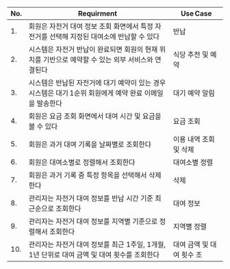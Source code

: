 | No. | Requirment                                             | Use Case   |
| --- | ------------------------------------------------------ | ---------- |
| 1.  | 회원은 자전거 대여 정보 조회 화면에서 특정 자전거를 선택해 지정된 대여소에 반납할 수 있다 |  반납  |
| 2.  | 시스템은 자전거 반납이 완료되면 회원의 현재 위치를 기반으로 예약할 수 있는 외부 서비스와 연결된다 | 식당 추천 및 예약  |
| 3.  | 시스템은 반납된 자전거에 대기 예약이 있는 경우 시스템은 대기 1순위 회원에게 예약 완료 이메일을 발송한다 | 대기 예약 알림 |
| 4.  | 회원은 요금 조회 화면에서 대여 시간 및 요금을 볼 수 있다 | 요금 조회 |
| 5.  | 회원은 과거 대여 기록을 날짜별로 조회한다  | 이용 내역 조회 및 삭제   |
| 6.  |  회원은 대여소별로 정렬해서 조회한다  | 대여소별 정렬   |
| 7.  |  회원은 과거 기록 중 특정 항목을 선택해서 삭제한다  | 삭제   |
| 8. | 관리자는 자전거 대여 정보를 반납 시간 기준 최근순으로 조회한다  | 대여 정보  |
| 9. | 관리자는 자전거 대여 정보를 지역별 기준으로 정렬해서 조회한다  | 지역별 정렬  |
| 10. | 관리자는 자전거 대여 정보를 최근 1주일, 1개월, 1년 단위로 대여 금액 및 대여 횟수를 조회한다  | 대여 금액 및 대여 횟수 조  |
